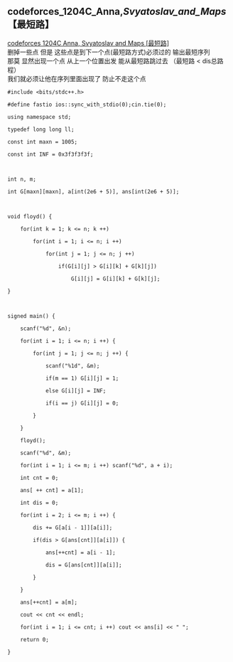 ## codeforces_1204C_Anna,_Svyatoslav_and_Maps_【最短路】

[codeforces 1204C Anna, Svyatoslav and Maps
[最短路]](http://codeforces.com/problemset/problem/1204/C)  
删掉一些点 但是 这些点是到下一个点(最短路方式)必须过的 输出最短序列  
那莫 显然出现一个点 从上一个位置出发 能从最短路跳过去 （最短路 < dis总路程）  
我们就必须让他在序列里面出现了 防止不走这个点

    
    
    #include <bits/stdc++.h>
    #define fastio ios::sync_with_stdio(0);cin.tie(0);
    using namespace std;
    typedef long long ll;
    const int maxn = 1005;
    const int INF = 0x3f3f3f3f;
    
    int n, m;
    int G[maxn][maxn], a[int(2e6 + 5)], ans[int(2e6 + 5)];
    
    void floyd() {
        for(int k = 1; k <= n; k ++) 
            for(int i = 1; i <= n; i ++) 
                for(int j = 1; j <= n; j ++) 
                    if(G[i][j] > G[i][k] + G[k][j]) 
                        G[i][j] = G[i][k] + G[k][j];
    }
    
    signed main() {
        scanf("%d", &n);
        for(int i = 1; i <= n; i ++) {
            for(int j = 1; j <= n; j ++) {
                scanf("%1d", &m);
                if(m == 1) G[i][j] = 1;
                else G[i][j] = INF;
                if(i == j) G[i][j] = 0;
            }
        }
        floyd();
        scanf("%d", &m);
        for(int i = 1; i <= m; i ++) scanf("%d", a + i);
        int cnt = 0;
        ans[ ++ cnt] = a[1];
        int dis = 0;
        for(int i = 2; i <= m; i ++) {
            dis += G[a[i - 1]][a[i]];
            if(dis > G[ans[cnt]][a[i]]) {
                ans[++cnt] = a[i - 1];
                dis = G[ans[cnt]][a[i]];
            }
        }
        ans[++cnt] = a[m];
        cout << cnt << endl;
        for(int i = 1; i <= cnt; i ++) cout << ans[i] << " ";
        return 0;
    }
    

